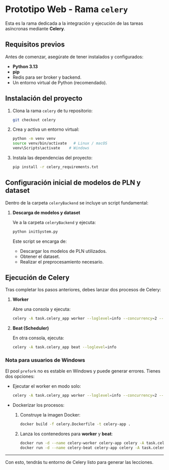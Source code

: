 # Prototipo Web - Rama `celery`

Esta es la rama dedicada a la integración y ejecución de las tareas asíncronas mediante **Celery**.

## Requisitos previos

Antes de comenzar, asegúrate de tener instalados y configurados:

- **Python 3.13**
- **pip**
- Redis para ser broker y backend.
- Un entorno virtual de Python (recomendado).

## Instalación del proyecto

1. Clona la rama `celery` de tu repositorio:

   ```bash
   git checkout celery


2. Crea y activa un entorno virtual:

   ```bash
   python -m venv venv
   source venv/bin/activate   # Linux / macOS
   venv\Scripts\activate    # Windows
   ```

3. Instala las dependencias del proyecto:

   ```bash
   pip install -r celery_requirements.txt
   ```

## Configuración inicial de modelos de PLN y dataset

Dentro de la carpeta `celeryBackend` se incluye un script fundamental:

1. **Descarga de modelos y dataset**

   Ve a la carpeta `celeryBackend` y ejecuta:

   ```bash
   python initSystem.py
   ```

   Este script se encarga de:

   * Descargar los modelos de PLN utilizados.
   * Obtener el dataset.
   * Realizar el preprocesamiento necesario.

## Ejecución de Celery

Tras completar los pasos anteriores, debes lanzar dos procesos de Celery:

1. **Worker**

   Abre una consola y ejecuta:

   ```bash
   celery -A task.celery_app worker --loglevel=info --concurrency=2 --pool=prefork
   ```

2. **Beat (Scheduler)**

   En otra consola, ejecuta:

   ```bash
   celery -A task.celery_app beat --loglevel=info
   ```

### Nota para usuarios de Windows

El pool `prefork` no es estable en Windows y puede generar errores. Tienes dos opciones:

* Ejecutar el worker en modo solo:

  ```bash
  celery -A task.celery_app worker --loglevel=info --concurrency=2 --pool=solo
  ```

* Dockerizar los procesos:

  1. Construye la imagen Docker:

     ```bash
     docker build -f celery.Dockerfile -t celery-app .
     ```
  2. Lanza los contenedores para **worker** y **beat**:

     ```bash
     docker run -d --name celery-worker celery-app celery -A task.celery_app worker --loglevel=info --concurrency=2 --prefetch-multiplier=1 --pool=prefork
     docker run -d --name celery-beat celery-app celery -A task.celery_app beat --loglevel=info
     ```

---

Con esto, tendrás tu entorno de Celery listo para generar las lecciones.
